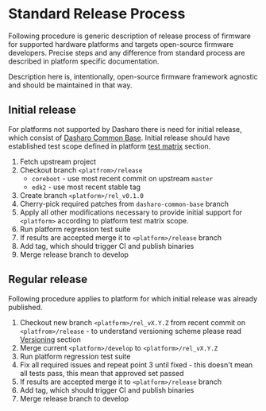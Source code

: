 # Standard Release Process

Following procedure is generic description of release process of firmware for
supported hardware platforms and targets open-source firmware developers.
Precise steps and any difference from standard process are described in
platform specific documentation.

Description here is, intentionally, open-source firmware framework agnostic
and should be maintained in that way.

## Initial release

For platforms not supported by Dasharo there is need for initial release, which
consist of [Dasharo Common
Base](../../osf-trivia-list/dasharo/#what-is-dasharo-common-base). Initial
release should have established test scope defined in platform [test
matrix](../../unified-test-documentation/overview/#test-matrix) section.

1. Fetch upstream project
1. Checkout branch `<platfrom>/release`
    - `coreboot` - use most recent commit on upstream `master`
    - `edk2` - use most recent stable tag
1. Create branch `<platform>/rel_v0.1.0`
1. Cherry-pick required patches from `dasharo-common-base` branch
1. Apply all other modifications necessary to  provide initial support for
   `<platform>` according to platform test matrix scope.
1. Run platform regression test suite
1. If results are accepted merge it to `<platform>/release` branch
1. Add tag, which should trigger CI and publish binaries
1. Merge release branch to develop

## Regular release

Following procedure applies to platform for which initial release was already
published.

1. Checkout new branch `<platform>/rel_vX.Y.Z` from recent commit on
   `<platfrom>/release` - to understand versioning scheme please read
   [Versioning](versioning.md) section
2. Merge current `<platform>/develop` to `<platform>/rel_vX.Y.Z`
3. Run platform regression test suite
4. Fix all required issues and repeat point 3 until fixed - this doesn't mean
   all tests pass, this mean that approved set passed
5. If results are accepted merge it to `<platform>/release` branch
6. Add tag, which should trigger CI and publish binaries
7. Merge release branch to develop
